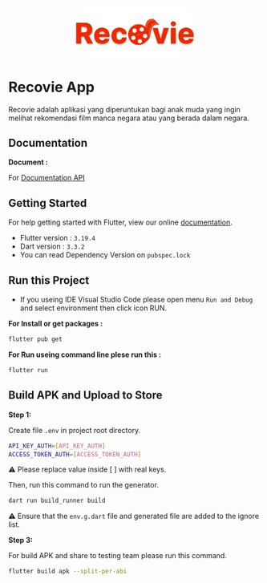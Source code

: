 <p align="center">
  <img style="border-radius: 20%; width: 240px;" src="assets/images/icon/ic_recovie.png">
</p>

# Recovie App

Recovie adalah aplikasi yang diperuntukan bagi anak muda yang ingin melihat rekomendasi film manca negara atau yang berada dalam negara.

## Documentation

**Document :**

For [Documentation API](https://developer.themoviedb.org/reference/account-details)

## Getting Started

For help getting started with Flutter, view our online [documentation](https://flutter.io/).

- Flutter version : `3.19.4`
- Dart version : `3.3.2`
- You can read Dependency Version on `pubspec.lock`

## Run this Project

- If you useing IDE Visual Studio Code please open menu `Run and Debug` and select environment then click icon RUN.

**For Install or get packages :**

```BASH
flutter pub get
```

**For Run useing command line plese run this :**

```BASH
flutter run
```

## Build APK and Upload to Store

**Step 1:**

Create file `.env` in project root directory.

```BASH
API_KEY_AUTH=[API_KEY_AUTH]
ACCESS_TOKEN_AUTH=[ACCESS_TOKEN_AUTH]
```

:warning: Please replace value inside [ ] with real keys.

Then, run this command to run the generator.

```BASH
dart run build_runner build
```

:warning: Ensure that the `env.g.dart` file and generated file are added to the ignore list.

**Step 3:**

For build APK and share to testing team please run this command.

```BASH
flutter build apk --split-per-abi
```
